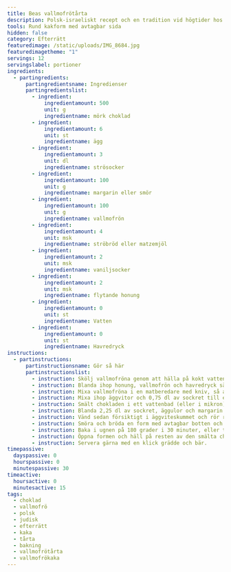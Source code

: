 ```yaml
---
title: Beas vallmofrötårta
description: Polsk-israeliskt recept och en tradition vid högtider hos Sommerfelds
tools: Rund kakform med avtagbar sida
hidden: false
category: Efterrätt
featuredimage: /static/uploads/IMG_8684.jpg
featuredimagetheme: "1"
servings: 12
servingslabel: portioner
ingredients:
  - partingredients:
      partingredientsname: Ingredienser
      partingredientslist:
        - ingredient:
            ingredientamount: 500
            unit: g
            ingredientname: mörk choklad
        - ingredient:
            ingredientamount: 6
            unit: st
            ingredientname: ägg
        - ingredient:
            ingredientamount: 3
            unit: dl
            ingredientname: strösocker
        - ingredient:
            ingredientamount: 100
            unit: g
            ingredientname: margarin eller smör
        - ingredient:
            ingredientamount: 100
            unit: g
            ingredientname: vallmofrön
        - ingredient:
            ingredientamount: 4
            unit: msk
            ingredientname: ströbröd eller matzemjöl
        - ingredient:
            ingredientamount: 2
            unit: msk
            ingredientname: vaniljsocker
        - ingredient:
            ingredientamount: 2
            unit: msk
            ingredientname: flytande honung
        - ingredient:
            ingredientamount: 0
            unit: st
            ingredientname: Vatten
        - ingredient:
            ingredientamount: 0
            unit: st
            ingredientname: Havredryck
instructions:
  - partinstructions:
      partinstructionsname: Gör så här
      partinstructionslist:
        - instruction: Skölj vallmofröna genom att hälla på kokt vatten. Rör runt och plocka sedan bort skräpet som flyter upp till ytan.
        - instruction: Blanda ihop honung, vallmofrön och havredryck så att det täcker vallmofröna i en kastrull och låt det puttra tills all vätska har kokat in och blandningen är en smet. Låt svalna.
        - instruction: Mixa vallmofröna i en matberedare med kniv, så att de går sönder lite och ställ åt sidan.
        - instruction: Mixa ihop äggvitor och 0,75 dl av sockret till ett hårt vitt skum. Lägg sedan över skummet i en annan bunke och ställ åt sidan.
        - instruction: Smält chokladen i ett vattenbad (eller i mikron).
        - instruction: Blanda 2,25 dl av sockret, äggulor och margarin (kan smältas innan för att lättare mixas) i matberedaren. Tillsätt sedan hälften av chokladen, vallmofröna, ströbröd och vaniljsocker. Fortsätt blanda till en slät smet.
        - instruction: Vänd sedan försiktigt i äggviteskummet och rör runt för hand, tills äggvitan och smeten blandat sig ordentligt.
        - instruction: Smöra och bröda en form med avtagbar botten och fyll den med smeten.
        - instruction: Baka i ugnen på 180 grader i 30 minuter, eller tills kakan fortfarande är lite "kladdig" i mitten. Låt sedan svalna.
        - instruction: Öppna formen och häll på resten av den smälta chokladen på toppen av kakan och så att chokladen täcker sidorna (använd en slickepott).
        - instruction: Servera gärna med en klick grädde och bär.
timepassive:
  dayspassive: 0
  hourspassive: 0
  minutespassive: 30
timeactive:
  hoursactive: 0
  minutesactive: 15
tags:
  - choklad
  - vallmofrö
  - polsk
  - judisk
  - efterrätt
  - kaka
  - tårta
  - bakning
  - vallmofrötårta
  - vallmofrökaka
---
```


